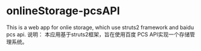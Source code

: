 # onlineStorage-pcsAPI
This is a web app for onlie storage, which use struts2 framework and baidu pcs api.
说明：
本应用基于struts2框架，旨在使用百度 PCS API实现一个存储管理系统。
